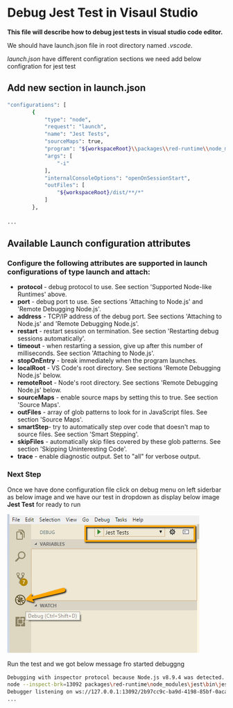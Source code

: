 # Debug Jest Test in Visaul Studio  

**This file will describe how to debug jest tests in visual studio code editor.**

We should have launch.json file in root directory  named *.vscode*.

*launch.json* have different configration sections we need add below configration for jest test

## Add new section in launch.json

```bash
"configurations": [
        {
            "type": "node",
            "request": "launch",
            "name": "Jest Tests",
            "sourceMaps": true,
            "program": "${workspaceRoot}\\packages\\red-runtime\\node_modules\\jest\\bin\\jest.js",
            "args": [
                "-i"
            ],            
            "internalConsoleOptions": "openOnSessionStart",
            "outFiles": [
                "${workspaceRoot}/dist/**/*"
            ]            
        },

...
```



## Available Launch configuration attributes

### Configure the following attributes are supported in launch configurations of type launch and attach:

* **protocol** - debug protocol to use. See section 'Supported Node-like Runtimes' above.
* **port** - debug port to use. See sections 'Attaching to Node.js' and 'Remote Debugging Node.js'.
* **address** - TCP/IP address of the debug port. See sections 'Attaching to Node.js' and 'Remote Debugging Node.js'.
* **restart** - restart session on termination. See section 'Restarting debug sessions automatically'.
* **timeout** - when restarting a session, give up after this number of milliseconds. See section 'Attaching to Node.js'.
* **stopOnEntry** - break immediately when the program launches.
* **localRoot** - VS Code's root directory. See sections 'Remote Debugging Node.js' below.
* **remoteRoot** - Node's root directory. See sections 'Remote Debugging Node.js' below.
* **sourceMaps** - enable source maps by setting this to true. See section 'Source Maps'.
* **outFiles** - array of glob patterns to look for in JavaScript files. See section 'Source Maps'.
* **smartStep**- try to automatically step over code that doesn't map to source files. See section 'Smart Stepping'.
* **skipFiles** - automatically skip files covered by these glob patterns. See section 'Skipping Uninteresting Code'.
* **trace** - enable diagnostic output. Set to "all" for verbose output.

### Next Step

Once we have done configuration file click on debug menu on left siderbar as below image and we have our test in dropdown as display below image **Jest Test** for ready to run 

![Debug and Run Test menu](./images/VSDebug.png)

Run the test and we got below message fro started debuggng

```bash
Debugging with inspector protocol because Node.js v8.9.4 was detected.
node --inspect-brk=13092 packages\red-runtime\node_modules\jest\bin\jest.js -i
Debugger listening on ws://127.0.0.1:13092/2b97cc9c-ba9d-4198-85bf-0acae128dec1
...
```